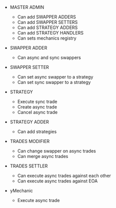 - MASTER ADMIN

  - Can add SWAPPER ADDERS
  - Can add SWAPPER SETTERS
  - Can add STRATEGY ADDERS
  - Can add STRATEGY HANDLERS
  - Can sets mechanics registry

- SWAPPER ADDER
  - Can async and sync swappers
- SWAPPER SETTER

  - Can set async swapper to a strategy
  - Can set sync swapper to a strategy

- STRATEGY

  - Execute sync trade
  - Create async trade
  - Cancel async trade

- STRATEGY ADDER

  - Can add strategies

- TRADES MODIFIER

  - Can change swapper on async trades
  - Can merge async trades

- TRADES SETTLER

  - Can execute async trades against each other
  - Can execute async trades against EOA

- yMechanic
  - Execute async trade

